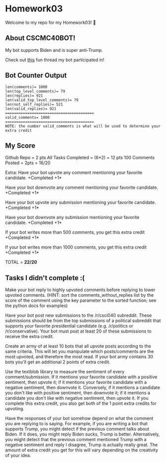 # Homework03
Welcome to my repo for my Homework03! 🤠

## About CSCMC40BOT!
My bot supports Biden and is super anti-Trump. 

Check out [this](https://www.reddit.com/r/csci040temp/comments/jm338w/another_debate_post/gasmjyx?utm_source=share&utm_medium=web2x&context=3) fun thread my bot participated in!



## Bot Counter Output
    len(comments)= 1000
    len(top_level_comments)= 79
    len(replies)= 921
    len(valid_top_level_comments)= 79
    len(not_self_replies)= 521
    len(valid_replies)= 921
    ========================================
    valid_comments= 1000
    ========================================
    NOTE: the number valid_comments is what will be used to determine your extra credit

## My Score

Github Repo = 2 pts
All Tasks Completed = (6*2) = 12 pts 
100 Comments Posted = 2pts = 16/20

Extra: 
Have your bot upvote any comment mentioning your favorite candidate. +Completed +1*

Have your bot downvote any comment mentioning your favorite candidate. +Completed +1*

Have your bot upvote any submission mentioning your favorite candidate. +Completed +1*

Have your bot downvote any submission mentioning your favorite candidate. +Completed +1*

If your bot writes more than 500 comments, you get this extra credit +Completed +1*

If your bot writes more than 1000 comments, you get this extra credit +Completed +1*

TOTAL = **22/20**

## Tasks I didn't complete :( 
Make your bot reply to highly upvoted comments before replying to lower upvoted comments. (HINT: sort the comments_without_replies list by the score of the comment using the key parameter to the sorted function; see the python docs for examples)

Have your bot post new submissions to the /r/csci040 subreddit. These submissions should be from the top submissions of a political subreddit that supports your favorite presidential candidate (e.g. /r/politics or /r/conservative). Your bot must post at least 20 of these submissions to receive the extra credit.

Create an army of at least 10 bots that all upvote posts according to the same criteria. This will let you manipulate which posts/comments are the most upvoted, and therefore the most read. If your bot army contains 30 bots you'll get an additional 2 points of extra credit.

Use the textblob library to measure the sentiment of every comment/submission. If it mentions your favorite candidate with a positive sentiment, then upvote it; if it mentions your favorite candidate with a negative sentiment, then downvote it. Conversely, if it mentions a candidate you don't like with positive sentiment, then downvote it; if it mentions a candidate you don't like with negative sentiment, then upvote it. If you complete this extra credit, you also get both of the 1 point extra credits for upvoting.

Have the responses of your bot somehow depend on what the comment you are replying to is saying. For example, if you are writing a bot that supports Trump, you might detect if the previous comment talks about Biden. If it does, you might reply Biden sucks, Trump is better. Alternatively, you might detect that the previous comment mentioned Trump with a negative sentiment and reply I disagree, Trump is actually really great. The amount of extra credit you get for this will vary depending on the creativity of your idea.

